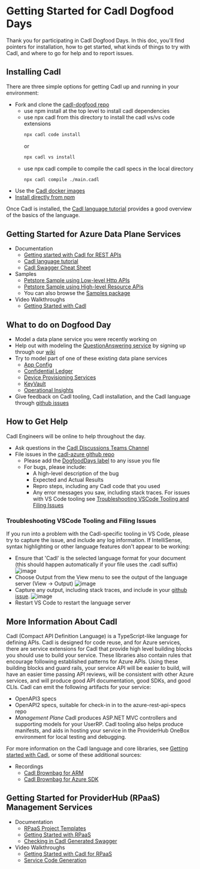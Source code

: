 # Getting Started for Cadl Dogfood Days

Thank you for participating in Cadl Dogfood Days. In this doc, you'll find pointers for installation, how to get started, what kinds of things to try with Cadl, and where to go for help and to report issues.

## Installing Cadl

There are three simple options for getting Cadl up and running in your environment:

- Fork and clone the [cadl-dogfood repo](https://github.com/timotheeguerin/cadl-dogfood)
  - use npm install at the top level to install cadl dependencies
  - use npx cadl from this directory to install the cadl vs/vs code extensions
    ```bash
    npx cadl code install
    ```
    or
    ```bash
    npx cadl vs install
    ```
  - use npx cadl compile to compile the cadl specs in the local directory
    ```bash
    npx cadl compile ./main.cadl
    ```
- Use the [Cadl docker images](https://github.com/microsoft/cadl/blob/main/docs/docker.md)
- [Install directly from npm](https://github.com/microsoft/cadl#using-node--npm)

Once Cadl is installed, the [Cadl language tutorial](https://github.com/microsoft/cadl/blob/main/docs/tutorial.md) provides a good overview of the basics of the language.

## Getting Started for Azure Data Plane Services

- Documentation
  - [Getting started with Cadl for REST APIs](https://github.com/microsoft/cadl/blob/main/README.md#getting-started)
  - [Cadl language tutorial](https://github.com/microsoft/cadl/blob/main/docs/tutorial.md)
  - [Cadl Swagger Cheat Sheet](https://github.com/microsoft/cadl/blob/main/docs/cadl-for-openapi-dev.md)
- Samples
  - [Petstore Sample using Low-level Http APIs](https://github.com/microsoft/cadl/tree/main/packages/samples/petstore)
  - [Petstore Sample using High-level Resource APis](https://github.com/microsoft/cadl/tree/main/packages/samples/rest/petstore)
  - You can also browse the [Samples package](https://github.com/microsoft/cadl/tree/main/packages/samples)
- Video Walkthroughs
  - [Getting Started with Cadl](https://microsoft.sharepoint.com/:v:/t/AzureDeveloperExperience/Ee5JOjqLOFFDstWe6yB0r20BXozakjHy7w2adGxQi5ztJg?e=QgqqhQ)

## What to do on Dogfood Day

- Model a data plane service you were recently working on
- Help out with modeling the [QuestionAnswering service](https://github.com/Azure/azure-rest-api-specs/blob/main/specification/cognitiveservices/data-plane/Language/stable/2021-10-01/questionanswering-authoring.json) by signing up through our [wiki](https://teams.microsoft.com/l/entity/com.microsoft.teamspace.tab.wiki/tab::d349c02d-08a1-4b51-8ad8-68d123dd17e5?context=%7B%22subEntityId%22%3A%22%7B%5C%22pageId%5C%22%3A21%2C%5C%22sectionId%5C%22%3A22%2C%5C%22origin%5C%22%3A2%7D%22%2C%22channelId%22%3A%2219%3A16f8f1ed70d044139be153707bdaee0e%40thread.skype%22%7D&tenantId=72f988bf-86f1-41af-91ab-2d7cd011db47)
- Try to model part of one of these existing data plane services
  - [App Config](https://github.com/Azure/azure-rest-api-specs/blob/main/specification/appconfiguration/data-plane/Microsoft.AppConfiguration/stable/1.0/appconfiguration.json)
  - [Confidential Ledger](https://github.com/Azure/azure-rest-api-specs/blob/main/specification/confidentialledger/data-plane/Microsoft.ConfidentialLedger/preview/0.1-preview/confidentialledger.json)
  - [Device Provisioning Services](https://github.com/Azure/azure-rest-api-specs/blob/main/specification/deviceprovisioningservices/data-plane/Microsoft.Devices/stable/2021-10-01/service.json)
  - [KeyVault](https://github.com/Azure/azure-rest-api-specs/blob/main/specification/keyvault/data-plane/Microsoft.KeyVault/stable/7.2/secrets.json)
  - [Operational Insights](https://github.com/Azure/azure-rest-api-specs/blob/main/specification/operationalinsights/data-plane/Microsoft.OperationalInsights/stable/v1/OperationalInsights.json)
- Give feedback on Cadl tooling, Cadl installation, and the Cadl language through [github issues](https://github.com/azure/cadl-azure/issues)

## How to Get Help

Cadl Engineers will be online to help throughout the day.

- Ask questions in the [Cadl Discussions Teams Channel](https://teams.microsoft.com/l/channel/19%3a906c1efbbec54dc8949ac736633e6bdf%40thread.skype/Cadl%2520Discussion?groupId=3e17dcb0-4257-4a30-b843-77f47f1d4121&tenantId=72f988bf-86f1-41af-91ab-2d7cd011db47)
- File issues in the [cadl-azure github repo](https://github.com/azure/cadl-azure/issues)
  - Please add the [DogfoodDays label](https://github.com/Azure/cadl-azure/labels/DogfoodDays) to any issue you file
  - For bugs, please include:
    - A high-level description of the bug
    - Expected and Actual Results
    - Repro steps, including any Cadl code that you used
    - Any error messages you saw, including stack traces. For issues with VS Code tooling see [Troubleshooting VSCode Tooling and Filing Issues](#troubleshooting-vscode-tooling-and-filing-issues)

### Troubleshooting VSCode Tooling and Filing Issues

If you run into a problem with the Cadl-specific tooling in VS Code, please try to capture the issue, and include any log information. If IntelliSense, syntax highlighting or other language features don't appear to be working:

- Ensure that 'Cadl' is the selected language format for your document (this should happen automatically if your file uses the .cadl suffix)
  ![image](https://user-images.githubusercontent.com/1054056/144310539-4e9bfbb9-1366-4b6f-a490-875e9bd68669.png)
- Choose Output from the View menu to see the output of the language server (View -> Output)
  ![image](https://user-images.githubusercontent.com/1054056/144310719-4bca242f-f11c-484c-91c7-6914fcf7fe3a.png)
- Capture any output, including stack traces, and include in your [github issue](https://github.com/azure/cadl-azure/issues).
  ![image](https://user-images.githubusercontent.com/1054056/144310907-ec945f54-0fd8-40a4-936c-60669f4a052f.png)
- Restart VS Code to restart the language server

## More Information About Cadl

Cadl (Compact API Definition Language) is a TypeScript-like language for defining APIs. Cadl is designed for code reuse,
and for Azure services, there are service extensions for Cadl that provide high level building blocks you should use to build
your service. These libraries also contain rules that encourage following established patterns for Azure APIs. Using these building blocks
and guard rails, your service API will be easier to build, will have an easier time passing API reviews, will be consistent with other Azure
services, and will produce good API documentation, good SDKs, and good CLIs.
Cadl can emit the following artifacts for your service:

- OpenAPI3 specs
- OpenAPI2 specs, suitable for check-in in to the azure-rest-api-specs repo
- _Management Plane_ Cadl produces ASP.NET MVC controllers and supporting models for your UserRP. Cadl tooling also helps produce manifests, and aids in hosting your service in the ProviderHub OneBox environment for local testing and debugging.

For more information on the Cadl language and core libraries, see [Getting started with Cadl](https://github.com/microsoft/cadl/blob/main/docs/tutorial.md), or some of these additional sources:

- Recordings
  - [Cadl Brownbag for ARM](https://microsoft-my.sharepoint.com/:v:/p/markcowl/EQcfmjJ4MXhDmwqfo_e5KNcBvayWd63KwK-WJNPykZC88Q)
  - [Cadl Brownbag for Azure SDK](https://microsoft-my.sharepoint.com/:v:/r/personal/scotk_microsoft_com/Documents/Recordings/Lunch%20Learning%20Series%20_%20Mark%20Cowlishaw%20-%20Cadl%20Walkthrough-20211117_120334-Meeting%20Recording.mp4?csf=1&web=1&e=27IgaX)

## Getting Started for ProviderHub (RPaaS) Management Services

- Documentation
  - [RPaaS Project Templates](https://github.com/Azure/cadl-azure/blob/main/packages/cadl-rpaas-templates/README.md)
  - [Getting Started with RPaaS](https://aka.ms/cadl/rpass-start)
  - [Checking in Cadl Generated Swagger](https://github.com/Azure/cadl-azure/blob/main/docs/checking-in-swagger-guide.md)
- Video Walkthroughs
  - [Getting Started with Cadl for RPaaS](https://microsoft.sharepoint.com/:v:/t/AzureDeveloperExperience/EYTV39X351FAlHb8tIPHdCgB1zgVDUGfcCE2mOoQAlVAcw?e=0D1IIW)
  - [Service Code Generation](https://microsoft.sharepoint.com/:v:/t/AzureDeveloperExperience/EUqfqSySRipChjKAciFLHfMBXHnjti49ZTrLKvHW0UWL-Q?e=EDtBNk)
